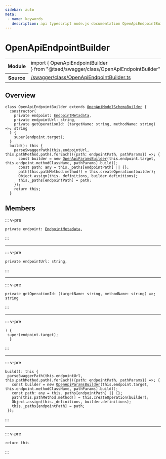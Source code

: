 ```yaml
---
sidebar: auto
meta:
 - name: keywords
   description: api typescript node.js documentation OpenApiEndpointBuilder class
---
```

# OpenApiEndpointBuilder <Badge text="Class" type="class"/>
<!-- Summary -->
<section class="symbol-info"><table class="is-full-width"><tbody><tr><th>Module</th><td><div class="lang-typescript"><span class="token keyword">import</span> { OpenApiEndpointBuilder }&nbsp;<span class="token keyword">from</span>&nbsp;<span class="token string">"@tsed/swagger/class/OpenApiEndpointBuilder"</span></div></td></tr><tr><th>Source</th><td><a href="https://github.com/Romakita/ts-express-decorators/blob/v4.30.1/src//swagger/class/OpenApiEndpointBuilder.ts#L0-L0">/swagger/class/OpenApiEndpointBuilder.ts</a></td></tr></tbody></table></section>

<!-- Overview -->
## Overview


<pre><code class="typescript-lang "><span class="token keyword">class</span> OpenApiEndpointBuilder <span class="token keyword">extends</span> <a href="/api/swagger/class/OpenApiModelSchemaBuilder.html"><span class="token">OpenApiModelSchemaBuilder</span></a> <span class="token punctuation">{</span>
  <span class="token keyword">constructor</span><span class="token punctuation">(</span>
    <span class="token keyword">private</span> endpoint<span class="token punctuation">:</span> <a href="/api/common/mvc/class/EndpointMetadata.html"><span class="token">EndpointMetadata</span></a><span class="token punctuation">,</span>
    <span class="token keyword">private</span> endpointUrl<span class="token punctuation">:</span> <span class="token keyword">string</span><span class="token punctuation">,</span>
    <span class="token keyword">private</span> getOperationId<span class="token punctuation">:</span> <span class="token punctuation">(</span>targetName<span class="token punctuation">:</span> <span class="token keyword">string</span><span class="token punctuation">,</span> methodName<span class="token punctuation">:</span> <span class="token keyword">string</span><span class="token punctuation">)</span> =&gt<span class="token punctuation">;</span> <span class="token keyword">string</span>
  <span class="token punctuation">)</span> <span class="token punctuation">{</span>
    <span class="token function">super</span><span class="token punctuation">(</span>endpoint.target<span class="token punctuation">)</span><span class="token punctuation">;</span>
  <span class="token punctuation">}</span>
  <span class="token function">build</span><span class="token punctuation">(</span><span class="token punctuation">)</span><span class="token punctuation">:</span> this <span class="token punctuation">{</span>
    <span class="token function">parseSwaggerPath</span><span class="token punctuation">(</span>this.endpointUrl<span class="token punctuation">,</span> this.pathMethod.path<span class="token punctuation">)</span>.<span class="token function">forEach</span><span class="token punctuation">(</span><span class="token punctuation">(</span><span class="token punctuation">{</span>path<span class="token punctuation">:</span> endpointPath<span class="token punctuation">,</span> pathParams<span class="token punctuation">}</span><span class="token punctuation">)</span> =&gt<span class="token punctuation">;</span> <span class="token punctuation">{</span>
      <span class="token keyword">const</span> builder<span class="token punctuation"> = </span>new <span class="token function"><a href="/api/swagger/class/OpenApiParamsBuilder.html"><span class="token">OpenApiParamsBuilder</span></a></span><span class="token punctuation">(</span>this.endpoint.target<span class="token punctuation">,</span> this.endpoint.methodClassName<span class="token punctuation">,</span> pathParams<span class="token punctuation">)</span>.<span class="token function">build</span><span class="token punctuation">(</span><span class="token punctuation">)</span><span class="token punctuation">;</span>
      <span class="token keyword">const</span> path<span class="token punctuation">:</span> <span class="token keyword">any</span><span class="token punctuation"> = </span>this._paths<span class="token punctuation">[</span>endpointPath<span class="token punctuation">]</span> || <span class="token punctuation">{</span><span class="token punctuation">}</span><span class="token punctuation">;</span>
      path<span class="token punctuation">[</span>this.pathMethod.method!<span class="token punctuation">]</span><span class="token punctuation"> = </span>this.<span class="token function">createOperation</span><span class="token punctuation">(</span>builder<span class="token punctuation">)</span><span class="token punctuation">;</span>
      Object.<span class="token function">assign</span><span class="token punctuation">(</span>this._definitions<span class="token punctuation">,</span> builder.definitions<span class="token punctuation">)</span><span class="token punctuation">;</span>
      this._paths<span class="token punctuation">[</span>endpointPath<span class="token punctuation">]</span><span class="token punctuation"> = </span>path<span class="token punctuation">;</span>
    <span class="token punctuation">}</span><span class="token punctuation">)</span><span class="token punctuation">;</span>
    return this<span class="token punctuation">;</span>
  <span class="token punctuation">}</span></code></pre>



<!-- Members -->




## Members


::: v-pre

<div class="method-overview">
<pre><code class="typescript-lang "><span class="token keyword">private</span> endpoint<span class="token punctuation">:</span> <a href="/api/common/mvc/class/EndpointMetadata.html"><span class="token">EndpointMetadata</span></a><span class="token punctuation">,</span></code></pre>

</div>



:::



***



::: v-pre

<div class="method-overview">
<pre><code class="typescript-lang "><span class="token keyword">private</span> endpointUrl<span class="token punctuation">:</span> <span class="token keyword">string</span><span class="token punctuation">,</span></code></pre>

</div>



:::



***



::: v-pre

<div class="method-overview">
<pre><code class="typescript-lang "><span class="token keyword">private</span> getOperationId<span class="token punctuation">:</span> <span class="token punctuation">(</span>targetName<span class="token punctuation">:</span> <span class="token keyword">string</span><span class="token punctuation">,</span> methodName<span class="token punctuation">:</span> <span class="token keyword">string</span><span class="token punctuation">)</span> =&gt<span class="token punctuation">;</span> <span class="token keyword">string</span></code></pre>

</div>



:::



***



::: v-pre

<div class="method-overview">
<pre><code class="typescript-lang "><span class="token punctuation">)</span> <span class="token punctuation">{</span>
 <span class="token function">super</span><span class="token punctuation">(</span>endpoint.target<span class="token punctuation">)</span><span class="token punctuation">;</span>
  <span class="token punctuation">}</span></code></pre>

</div>



:::



***



::: v-pre

<div class="method-overview">
<pre><code class="typescript-lang "><span class="token function">build</span><span class="token punctuation">(</span><span class="token punctuation">)</span><span class="token punctuation">:</span> this <span class="token punctuation">{</span>
 <span class="token function">parseSwaggerPath</span><span class="token punctuation">(</span>this.endpointUrl<span class="token punctuation">,</span> this.pathMethod.path<span class="token punctuation">)</span>.<span class="token function">forEach</span><span class="token punctuation">(</span><span class="token punctuation">(</span><span class="token punctuation">{</span>path<span class="token punctuation">:</span> endpointPath<span class="token punctuation">,</span> pathParams<span class="token punctuation">}</span><span class="token punctuation">)</span> =&gt<span class="token punctuation">;</span> <span class="token punctuation">{</span>
   <span class="token keyword">const</span> builder<span class="token punctuation"> = </span>new <span class="token function"><a href="/api/swagger/class/OpenApiParamsBuilder.html"><span class="token">OpenApiParamsBuilder</span></a></span><span class="token punctuation">(</span>this.endpoint.target<span class="token punctuation">,</span> this.endpoint.methodClassName<span class="token punctuation">,</span> pathParams<span class="token punctuation">)</span>.<span class="token function">build</span><span class="token punctuation">(</span><span class="token punctuation">)</span><span class="token punctuation">;</span>
   <span class="token keyword">const</span> path<span class="token punctuation">:</span> <span class="token keyword">any</span><span class="token punctuation"> = </span>this._paths<span class="token punctuation">[</span>endpointPath<span class="token punctuation">]</span> || <span class="token punctuation">{</span><span class="token punctuation">}</span><span class="token punctuation">;</span>
   path<span class="token punctuation">[</span>this.pathMethod.method!<span class="token punctuation">]</span><span class="token punctuation"> = </span>this.<span class="token function">createOperation</span><span class="token punctuation">(</span>builder<span class="token punctuation">)</span><span class="token punctuation">;</span>
   Object.<span class="token function">assign</span><span class="token punctuation">(</span>this._definitions<span class="token punctuation">,</span> builder.definitions<span class="token punctuation">)</span><span class="token punctuation">;</span>
   this._paths<span class="token punctuation">[</span>endpointPath<span class="token punctuation">]</span><span class="token punctuation"> = </span>path<span class="token punctuation">;</span>
 <span class="token punctuation">}</span><span class="token punctuation">)</span><span class="token punctuation">;</span></code></pre>

</div>



:::



***



::: v-pre

<div class="method-overview">
<pre><code class="typescript-lang ">return this</code></pre>

</div>



:::